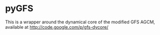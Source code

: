 # pyGFS
This is a wrapper around the dynamical core of the modified GFS AGCM, available at http://code.google.com/p/gfs-dycore/
